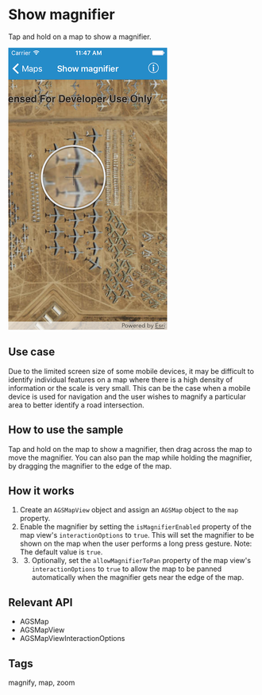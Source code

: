 # Show magnifier

Tap and hold on a map to show a magnifier.

![Image of show magnifier](show-magnifier.png)

## Use case

Due to the limited screen size of some mobile devices, it may be difficult to identify individual features on a map where there is a high density of information or the scale is very small. This can be the case when a mobile device is used for navigation and the user wishes to magnify a particular area to better identify a road intersection.

## How to use the sample

Tap and hold on the map to show a magnifier, then drag across the map to move the magnifier. You can also pan the map while holding the magnifier, by dragging the magnifier to the edge of the map.

## How it works

1. Create an `AGSMapView` object and assign an `AGSMap` object to the `map` property.
2. Enable the magnifier by setting the `isMagnifierEnabled` property of the map view's `interactionOptions` to `true`. This will set the magnifier to be shown on the map when the user performs a long press gesture. Note: The default value is `true`.
3. 3. Optionally, set the `allowMagnifierToPan` property of the map view's `interactionOptions` to `true` to allow the map to be panned automatically when the magnifier gets near the edge of the map.

## Relevant API

* AGSMap
* AGSMapView
* AGSMapViewInteractionOptions

## Tags

magnify, map, zoom
